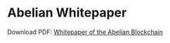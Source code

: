 
# Abelian Whitepaper

Download PDF: [Whitepaper of the Abelian Blockchain](https://download.abelian.info/release/docs/whitepaper.pdf)
